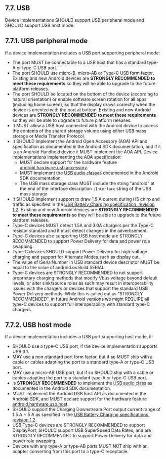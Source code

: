 ## 7.7\. USB

Device implementations SHOULD support USB peripheral mode and SHOULD support USB
host mode.

## 7.7.1\. USB peripheral mode

If a device implementation includes a USB port supporting peripheral mode:

*   The port MUST be connectable to a USB host that has a standard type-A or
    type-C USB port.
*   The port SHOULD use micro-B, micro-AB or Type-C USB form factor. Existing
    and new Android devices are **STRONGLY RECOMMENDED to meet these
    requirements** so they will be able to upgrade to the future platform
    releases.
*   The port SHOULD be located on the bottom of the device
    (according to natural orientation) or enable software screen rotation for
    all apps (including home screen), so that the display draws correctly when
    the device is oriented with the port at bottom. Existing and new Android
    devices are **STRONGLY RECOMMENDED to meet these requirements** so they will
    be able to upgrade to future platform releases.
*   It MUST allow a USB host connected with the Android device to access the
    contents of the shared storage volume using either USB mass storage or Media
    Transfer Protocol.
*   It SHOULD implement the Android Open Accessory (AOA) API and specification
    as documented in the Android SDK documentation, and if it is an Android
    Handheld device it MUST implement the AOA API. Device implementations
    implementing the AOA specification:
    *   MUST declare support for the hardware feature
        [android.hardware.usb.accessory](http://developer.android.com/guide/topics/connectivity/usb/accessory.html).
    *   MUST implement the [USB audio
        class](http://developer.android.com/reference/android/hardware/usb/UsbConstants.html#USB_CLASS_AUDIO)as
        documented in the Android SDK documentation.
    *   The USB mass storage class MUST include the string "android" at the end
        of the interface description `iInterface` string of the USB mass storage
*   It SHOULD implement support to draw 1.5 A current during HS chirp and
    traffic as specified in the [USB Battery Charging specification, revision
    1.2](http://www.usb.org/developers/docs/devclass_docs/BCv1.2_070312.zip).
    Existing and new Android devices are **STRONGLY RECOMMENDED to meet these
    requirements** so they will be able to upgrade to the future platform
    releases.
*   Type-C devices MUST detect 1.5A and 3.0A chargers per the Type-C resistor
    standard and it must detect changes in the advertisement.
*   Type-C devices also supporting USB host mode are STRONGLY RECOMMENDED to
    support Power Delivery for data and power role swapping.
*   Type-C devices SHOULD support Power Delivery for high-voltage charging and
    support for Alternate Modes such as display out.
*   The value of iSerialNumber in USB standard device descriptor MUST be equal
    to the value of android.os.Build.SERIAL.
*   Type-C devices are STRONGLY RECOMMENDED to not support proprietary charging
    methods that modify Vbus voltage beyond default levels, or alter sink/source
    roles as such may result in interoperability issues with the chargers or
    devices that support the standard USB Power Delivery methods. While this is
    called out as "STRONGLY RECOMMENDED", in future Android versions we might
    REQUIRE all type-C devices to support full interoperability with standard
    type-C chargers.

## 7.7.2\. USB host mode

If a device implementation includes a USB port supporting host mode, it:

*   SHOULD use a type-C USB port, if the device implementation supports USB 3.1.
*   MAY use a non-standard port form factor, but if so MUST ship with a cable or
    cables adapting the port to a standard type-A or type-C USB port.
*   MAY use a micro-AB USB port, but if so SHOULD ship with a cable or cables adapting the port to a standard type-A or type-C USB port.
*   is **STRONGLY RECOMMENDED** to implement the [USB audio
    class](http://developer.android.com/reference/android/hardware/usb/UsbConstants.html#USB_CLASS_AUDIO)
    as documented in the Android SDK documentation.
*   MUST implement the Android USB host API as documented in the Android SDK,
    and MUST declare support for the hardware feature
    [android.hardware.usb.host](http://developer.android.com/guide/topics/connectivity/usb/host.html).
*   SHOULD support the Charging Downstream Port output current range of 1.5 A ~
    5 A as specified in the [USB Battery Charging specifications, revision 1.2](http://www.usb.org/developers/docs/devclass_docs/BCv1.2_070312.zip).
*   USB Type-C devices are STRONGLY RECOMMENDED to support DisplayPort, SHOULD
    support USB SuperSpeed Data Rates, and are STRONGLY RECOMMENDED to support
    Power Delivery for data and power role swapping.
*   Devices with any type-A or type-AB ports MUST NOT ship with an adapter converting
    from this port to a type-C receptacle.